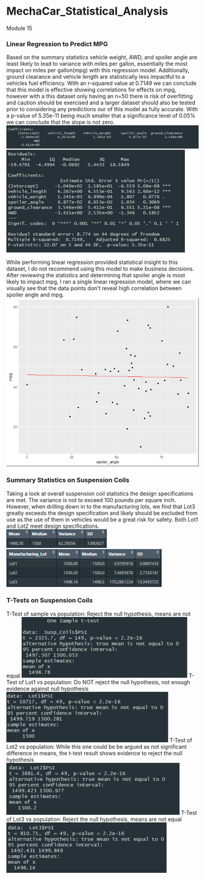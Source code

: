 # MechaCar_Statistical_Analysis
Module 15

### Linear Regression to Predict MPG

Based on the summary statistics vehicle weight, AWD, and spoiler angle are least likely to lead to variance with miles per gallon, essentially the most impact on miles per gallon(mpg) with this regression model. Additionally, ground clearance and vehicle length are statistically less impactful to a vehicles fuel efficiency.  With an r-squared value at 0.7149 we can conclude that this model is effective showing correlations for effects on mpg, however with a this dataset only having an n=50 there is risk of overfitting and caution should be exercised and a larger dataset should also be tested prior to considering any predictions our of this model as fully accurate.  With a p-value of 5.35e-11 being much smaller that a significance level of 0.05% we can conclude that the slope is not zero.
![mpg_linear_regression](https://github.com/RachelRautenberg/MechaCar_Statistical_Analysis/blob/main/Resources/mpg_linear_regression.PNG)  ![mpg_summary](https://github.com/RachelRautenberg/MechaCar_Statistical_Analysis/blob/main/Resources/mpg_summary.PNG)

While performing linear regression provided statistical insight to this dataset, I do not recommend using this model to make business decisions.  After reviewing the statistics and determining that spoiler angle is most likely to impact mpg, I ran a single linear regression model, where we can visually see that the data points don't reveal high correlation between spoiler angle and mpg. 
![spoiler_regession](https://github.com/RachelRautenberg/MechaCar_Statistical_Analysis/blob/main/Resources/spoiler_regression_line.PNG)


### Summary Statistics on Suspension Coils

Taking a look at overall suspension coil statistics the design specifications are met. The variance is not to exceed 100 pounds per square inch. However, when drilling down in to the manufacturing lots, we find that Lot3 greatly exceeds the design specification and likely should be excluded from use as the use of them in vehicles would be a great risk for safety. Both Lot1 and Lot2 meet design specifications.
![coil_stats](https://github.com/RachelRautenberg/MechaCar_Statistical_Analysis/blob/main/Resources/coil_stats.PNG) ![coil_lot](https://github.com/RachelRautenberg/MechaCar_Statistical_Analysis/blob/main/Resources/coil_stats_by_lot.PNG)

### T-Tests on Suspension Coils

T-Test of sample vs population: Reject the null hypothesis, means are not equal
![ttest_samp](https://github.com/RachelRautenberg/MechaCar_Statistical_Analysis/blob/main/Resources/ttest_samp.PNG)
T-Test of Lot1 vs population: Do NOT reject the null hypothesis, not enough evidence against null hypothesis
![ttest_Lot1](https://github.com/RachelRautenberg/MechaCar_Statistical_Analysis/blob/main/Resources/ttest_Lot1.PNG)
T-Test of Lot2 vs population: While this one could be be argued as not significant difference in means, the t-test result shows evidence to reject the null hypothesis
![ttest_Lot2](https://github.com/RachelRautenberg/MechaCar_Statistical_Analysis/blob/main/Resources/ttest_Lot2.PNG)
T-Test of Lot3 vs population: Reject the null hypothesis, means are not equal
![ttest_Lot3](https://github.com/RachelRautenberg/MechaCar_Statistical_Analysis/blob/main/Resources/ttest_Lot3.PNG)

